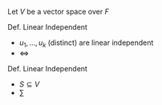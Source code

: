 
Let $V$ be a vector space over $F$

Def. Linear Independent
- $u_1,...,u_k$ (distinct) are linear independent
- $\iff$

Def. Linear Independent
- $S\subseteq V$
- $\displaystyle\sum$